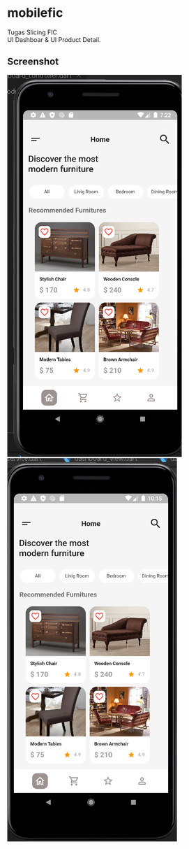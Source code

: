 # mobilefic

Tugas Slicing FIC <br>
UI Dashboar & UI Product Detail. <br>


## Screenshot

![alt text](https://github.com/msyamsul725/FIC_Slicing_mobile/blob/main/assets/images/dashboard.png)
![alt text](https://github.com/msyamsul725/FIC_Slicing_mobile/blob/main/assets/images/hasilproductdetail.png)